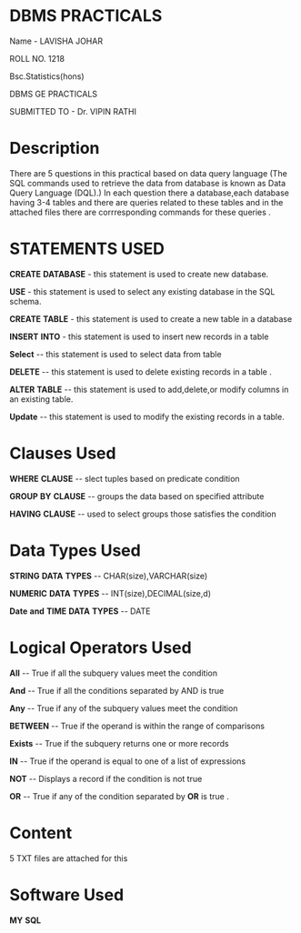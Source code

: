 # DBMS PRACTICALS 
Name - LAVISHA JOHAR 

ROLL NO. 1218

Bsc.Statistics(hons)

DBMS GE PRACTICALS

SUBMITTED TO - Dr. VIPIN RATHI

# Description 
There are 5 questions in this practical based on data query language (The SQL commands used to retrieve the data from database is known as Data Query Language (DQL).) In each question there a database,each database having 3-4 tables and there are queries related to these tables and in the attached files there are corrresponding commands for these queries .
# STATEMENTS USED
 **CREATE** **DATABASE** - this statement is used to create new database.
 
**USE** - this statement is used to select any existing database in the SQL schema.
 
**CREATE** **TABLE** - this statement is used to create a new table in a database 
 
**INSERT** **INTO** - this statement is used to insert new records in a table 
 
**Select** -- this statement is used to select data from table 

**DELETE** -- this statement is used to delete existing records in a table .

**ALTER** **TABLE** -- this statement is used to add,delete,or modify columns in an existing table.
 
**Update** -- this statement is used to modify the existing records in a table. 
# Clauses Used 
 **WHERE** **CLAUSE** -- slect tuples based on predicate condition 
 
**GROUP** **BY** **CLAUSE** -- groups the data based on specified attribute 
 
**HAVING** **CLAUSE** -- used to select groups those satisfies the condition 

# Data Types Used
 **STRING** **DATA** **TYPES** -- CHAR(size),VARCHAR(size)
 
**NUMERIC** **DATA** **TYPES** -- INT(size),DECIMAL(size,d)

**Date** **and** **TIME** **DATA** **TYPES** -- DATE 
# Logical Operators Used 
 **All** -- True if all the subquery values meet the condition 

**And** -- True if all the conditions separated by AND is true
 
**Any** -- True if any of the subquery values meet the condition 

**BETWEEN** -- True if the operand is within the range of comparisons

**Exists** -- True if the subquery returns one or more records
 
**IN** -- True if the operand is equal to one of a list of expressions 

**NOT** -- Displays a record if the condition is not true 

**OR** -- True if any of the condition separated by **OR** is true . 

# Content
5 TXT files are attached for this 

# Software Used 
 **MY** **SQL**

